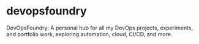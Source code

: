# devopsfoundry
DevOpsFoundry: A personal hub for all my DevOps projects, experiments, and portfolio work, exploring automation, cloud, CI/CD, and more.
